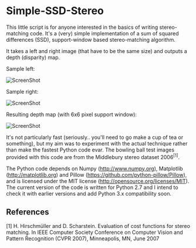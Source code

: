Simple-SSD-Stereo
=================

This little script is for anyone interested in the basics of writing stereo-matching code. It's a (very) simple implementation of a sum of squared differences (SSD), support-window based stereo-matching algorithm.

It takes a left and right image (that have to be the same size) and outputs a depth (disparity) map.

Sample left:

![ScreenShot](https://raw.github.com/davechristian/Simple-SSD-Stereo/master/view0.png)

Sample right:

![ScreenShot](https://raw.github.com/davechristian/Simple-SSD-Stereo/master/view1.png)

Resulting depth map (with 6x6 pixel support window):

![ScreenShot](https://raw.github.com/davechristian/Simple-SSD-Stereo/master/depth.png)

It's not particularly fast (seriously.. you'll need to go make a cup of tea or something), but my aim was to experiment with the actual technique rather than make the fastest Python code evar. The bowling ball test images provided with this code are from the Middlebury stereo dataset 2006<sup>[1]</sup>.

The Python code depends on Numpy (http://www.numpy.org), Matplotlib (http://matplotlib.org) and Pillow (https://github.com/python-pillow/Pillow), and is licensed under the MIT license (http://opensource.org/licenses/MIT). The current version of the code is written for Python 2.7 and I intend to check it with earlier versions and add Python 3.x compatibility soon.

References
----------
[1] H. Hirschmüller and D. Scharstein. Evaluation of cost functions for stereo matching.
In IEEE Computer Society Conference on Computer Vision and Pattern Recognition (CVPR 2007), Minneapolis, MN, June 2007
